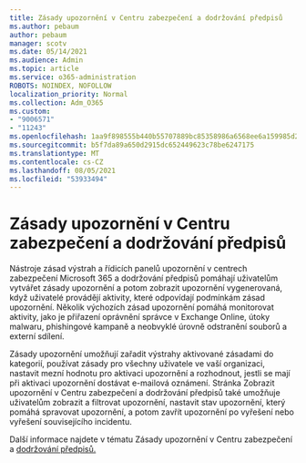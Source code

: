 ```yaml
---
title: Zásady upozornění v Centru zabezpečení a dodržování předpisů
ms.author: pebaum
author: pebaum
manager: scotv
ms.date: 05/14/2021
ms.audience: Admin
ms.topic: article
ms.service: o365-administration
ROBOTS: NOINDEX, NOFOLLOW
localization_priority: Normal
ms.collection: Adm_O365
ms.custom:
- "9006571"
- "11243"
ms.openlocfilehash: 1aa9f898555b440b55707889bc85358986a6568ee6a159985d2e60041cff7750
ms.sourcegitcommit: b5f7da89a650d2915dc652449623c78be6247175
ms.translationtype: MT
ms.contentlocale: cs-CZ
ms.lasthandoff: 08/05/2021
ms.locfileid: "53933494"
---
```

# <a name="alert-policies-in-the-security-and-compliance-center"></a>Zásady upozornění v Centru zabezpečení a dodržování předpisů

Nástroje zásad výstrah a řídicích panelů upozornění v centrech zabezpečení Microsoft 365 a dodržování předpisů pomáhají uživatelům vytvářet zásady upozornění a potom zobrazit upozornění vygenerovaná, když uživatelé provádějí aktivity, které odpovídají podmínkám zásad upozornění. Několik výchozích zásad upozornění pomáhá monitorovat aktivity, jako je přiřazení oprávnění správce v Exchange Online, útoky malwaru, phishingové kampaně a neobvyklé úrovně odstranění souborů a externí sdílení.

Zásady upozornění umožňují zařadit výstrahy aktivované zásadami do kategorií, používat zásady pro všechny uživatele ve vaší organizaci, nastavit mezní hodnotu pro aktivaci upozornění a rozhodnout, jestli se mají při aktivaci upozornění dostávat e-mailová oznámení. Stránka Zobrazit upozornění v Centru zabezpečení a dodržování předpisů také umožňuje uživatelům zobrazit a filtrovat upozornění, nastavit stav upozornění, který pomáhá spravovat upozornění, a potom zavřít upozornění po vyřešení nebo vyřešení souvisejícího incidentu.

Další informace najdete v tématu Zásady upozornění v Centru zabezpečení a [dodržování předpisů.](/microsoft-365/compliance/alert-policies)